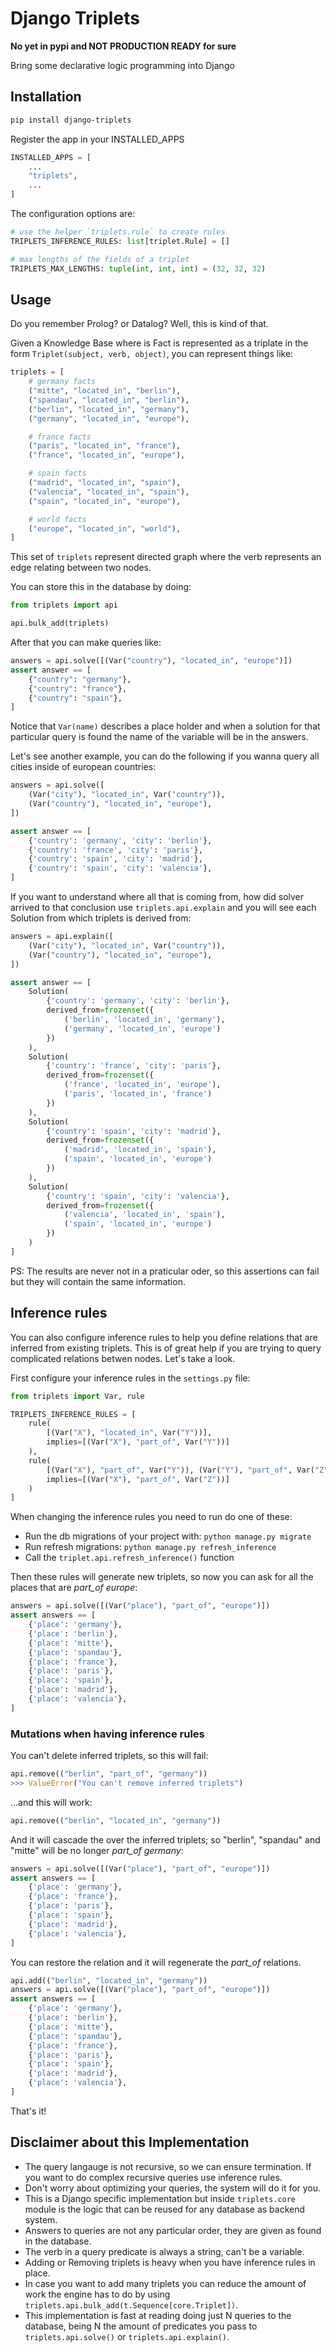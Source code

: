 # Django Triplets

**No yet in pypi and NOT PRODUCTION READY for sure**

Bring some declarative logic programming into Django

## Installation

```bash
pip install django-triplets
```

Register the app in your INSTALLED_APPS

```python
INSTALLED_APPS = [
    ...
    "triplets",
    ...
]
```

The configuration options are:

```python
# use the helper `triplets.rule` to create rules
TRIPLETS_INFERENCE_RULES: list[triplet.Rule] = []

# max lengths of the fields of a triplet
TRIPLETS_MAX_LENGTHS: tuple(int, int, int) = (32, 32, 32)
```

## Usage

Do you remember Prolog? or Datalog? Well, this is kind of that.

Given a Knowledge Base where is Fact is represented as a triplate in the form
`Triplet(subject, verb, object)`, you can represent things like:

```python
triplets = [
    # germany facts
    ("mitte", "located_in", "berlin"),
    ("spandau", "located_in", "berlin"),
    ("berlin", "located_in", "germany"),
    ("germany", "located_in", "europe"),

    # france facts
    ("paris", "located_in", "france"),
    ("france", "located_in", "europe"),

    # spain facts
    ("madrid", "located_in", "spain"),
    ("valencia", "located_in", "spain"),
    ("spain", "located_in", "europe"),

    # world facts
    ("europe", "located_in", "world"),
]
```

This set of `triplets` represent directed graph where the verb represents
an edge relating between two nodes.

You can store this in the database by doing:

```python
from triplets import api

api.bulk_add(triplets)
```

After that you can make queries like:

```python
answers = api.solve([(Var("country"), "located_in", "europe")])
assert answer == [
    {"country": "germany"},
    {"country": "france"},
    {"country": "spain"},
]
```

Notice that `Var(name)` describes a place holder and when a solution for that
particular query is found the name of the variable will be in the answers.

Let's see another example, you can do the following if you wanna query all
cities inside of european countries:

```python
answers = api.solve([
    (Var("city"), "located_in", Var("country")),
    (Var("country"), "located_in", "europe"),
])

assert answer == [
    {'country': 'germany', 'city': 'berlin'},
    {'country': 'france', 'city': 'paris'},
    {'country': 'spain', 'city': 'madrid'},
    {'country': 'spain', 'city': 'valencia'},
]
```

If you want to understand where all that is coming from, how did solver arrived
to that conclusion use `triplets.api.explain` and you will see each Solution
from which triplets is derived from:

```python
answers = api.explain([
    (Var("city"), "located_in", Var("country")),
    (Var("country"), "located_in", "europe"),
])

assert answer == [
    Solution(
        {'country': 'germany', 'city': 'berlin'},
        derived_from=frozenset({
            ('berlin', 'located_in', 'germany'),
            ('germany', 'located_in', 'europe')
        })
    ),
    Solution(
        {'country': 'france', 'city': 'paris'},
        derived_from=frozenset({
            ('france', 'located_in', 'europe'),
            ('paris', 'located_in', 'france')
        })
    ),
    Solution(
        {'country': 'spain', 'city': 'madrid'},
        derived_from=frozenset({
            ('madrid', 'located_in', 'spain'),
            ('spain', 'located_in', 'europe')
        })
    ),
    Solution(
        {'country': 'spain', 'city': 'valencia'},
        derived_from=frozenset({
            ('valencia', 'located_in', 'spain'),
            ('spain', 'located_in', 'europe')
        })
    )
]
```

PS: The results are never not in a praticular oder, so this assertions can fail
but they will contain the same information.

## Inference rules

You can also configure inference rules to help you define relations that are
inferred from existing triplets. This is of great help if you are trying to
query complicated relations betwen nodes. Let's take a look.

First configure your inference rules in the `settings.py` file:

```python
from triplets import Var, rule

TRIPLETS_INFERENCE_RULES = [
    rule(
        [(Var("X"), "located_in", Var("Y"))],
        implies=[(Var("X"), "part_of", Var("Y"))]
    ),
    rule(
        [(Var("X"), "part_of", Var("Y")), (Var("Y"), "part_of", Var("Z"))],
        implies=[(Var("X"), "part_of", Var("Z"))]
    )
]
```

When changing the inference rules you need to run do one of these:
- Run the db migrations of your project with: `python manage.py migrate`
- Run refresh migrations: `python manage.py refresh_inference`
- Call the `triplet.api.refresh_inference()` function

Then these rules will generate new triplets, so now you can ask for all the
places that are *part_of* *europe*:

```python
answers = api.solve([(Var("place"), "part_of", "europe")])
assert answers == [
    {'place': 'germany'},
    {'place': 'berlin'},
    {'place': 'mitte'},
    {'place': 'spandau'},
    {'place': 'france'},
    {'place': 'paris'},
    {'place': 'spain'},
    {'place': 'madrid'},
    {'place': 'valencia'},
]
```


### Mutations when having inference rules


You can't delete inferred triplets, so this will fail:

```python
api.remove(("berlin", "part_of", "germany"))
>>> ValueError("You can't remove inferred triplets")
```

...and this will work:

```python
api.remove(("berlin", "located_in", "germany"))
```

And it will cascade the over the inferred triplets; so "berlin", "spandau" and
"mitte" will be no longer *part_of* *germany*:

```python
answers = api.solve([(Var("place"), "part_of", "europe")])
assert answers == [
    {'place': 'germany'},
    {'place': 'france'},
    {'place': 'paris'},
    {'place': 'spain'},
    {'place': 'madrid'},
    {'place': 'valencia'},
]
```

You can restore the relation and it will regenerate the *part_of* relations.

```python
api.add(("berlin", "located_in", "germany"))
answers = api.solve([(Var("place"), "part_of", "europe")])
assert answers == [
    {'place': 'germany'},
    {'place': 'berlin'},
    {'place': 'mitte'},
    {'place': 'spandau'},
    {'place': 'france'},
    {'place': 'paris'},
    {'place': 'spain'},
    {'place': 'madrid'},
    {'place': 'valencia'},
]
```

That's it!

## Disclaimer about this Implementation

- The query langauge is not recursive, so we can ensure termination. If you want
  to do complex recursive queries use inference rules.
- Don't worry about optimizing your queries, the system will do it for you.
- This is a Django specific implementation but inside `triplets.core` module is
  the logic that can be reused for any database as backend system.
- Answers to queries are not any particular order, they are given as found in
  the database.
- The verb in a query predicate is always a string, can't be a variable.
- Adding or Removing triplets is heavy when you have inference rules in
  place.
- In case you want to add many triplets you can reduce the amount of work the
  engine has to do by using `triplets.api.bulk_add(t.Sequence[core.Triplet])`.
- This implementation is fast at reading doing just N queries to the database,
  being N the amount of predicates you pass to `triplets.api.solve()` or
  `triplets.api.explain()`.
